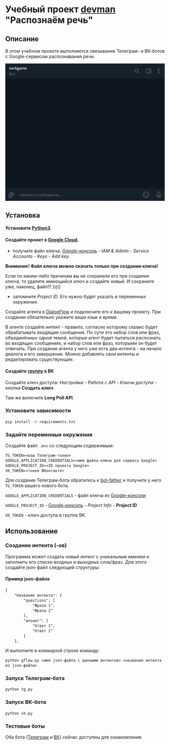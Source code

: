 # Учебный проект [devman](dvmn.org) "Распознаём речь"

## Описание
В этом учебном проекте выполняется связывание Телеграм- и ВК-ботов с Google-сервисом распознавания речи.

![Пример диалога с ботом](gifka.gif)

## Установка
#### Установите [Python3](python.org).

#### Создайте проект в [Google Cloud](https://cloud.google.com/dialogflow/es/docs/quick/setup).
- получите файл ключа: *[Google-консоль](https://console.cloud.google.com/) - IAM & Admin - Service Accounts - Keys - Add key*.

**Внимание! Файл ключа можно скачать только при создании ключа!**

Если по каким-либо причинам вы не сохранили его при создании ключа, то удалите имеющийся ключ и создайте новый. И сохраните уже, наконец, файл!!! )))))

- запомните *Project ID*. Его нужно будет указать в переменных окружения.

Создайте агента в [DialogFlow](http://DialogFlow.com) и подключите его к вашему проекту.
При создании обязательно укажите ваши язык и время.  

В агенте создайте интент - правило, согласно которому сервис будет обрабатывать входящие сообщения.
По сути это набор слов или фраз, объединённых одной темой, которые агент будет пытаться распознать во входящих 
сообщениях, и набор слов или фраз, которыми он будет отвечать.
При создании агента у него уже есть два интента - на начало диалога и его завершение.
Можно добавлять свои интенты и редактировать существующие.

#### Создайте [группу](https://vk.com/groups?tab=admin) в ВК
Создайте ключ доступа: *Настройки* - *Работа с API* - *Ключи доступа* - кнопка **Создать ключ**.

Там же включите **Long Poll API**.

### Установите зависимости
```shell
pip install -r requirements.txt
```

### Задайте переменные окружения
Создайте файл `.env` со следующим содержимым:
```
TG_TOKEN=<ваш Телеграм-токен>
GOOGLE_APPLICATION_CREDENTIALS=<имя файла-ключа для сервиса Google>
GOOGLE_PROJECT_ID=<ID проекта Google>
VK_TOKEN=<токен ВКонтакте>
```

Для создания Телеграм-бота обратитесь к [bot-father](https://t.me/BotFather) и получите у него `TG_TOKEN` вашего нового бота.

`GOOGLE_APPLICATION_CREDENTIALS` - файл ключа из [Google-консоли](https://console.cloud.google.com/)

`GOOGLE_PROJECT_ID` - [Google-консоль](https://console.cloud.google.com/) - *Project Info* - **Project ID**

`VK_TOKEN` - ключ доступа в группе ВК.

## Использование
### Создание интента (-ов)
Программа может создать новый интент с уникальным именем и заполнить его списки входных и выходных слов/фраз.
Для этого создайте json-файл следующей структуры:
#### Пример json-файла 
```
{
    "Название интента": {
        "questions": [
            "Фраза 1",
            "Фраза 2"
        ],
        "answer": [
            "Ответ 1",
            "Ответ 2"
        ]
    },
```
И выполните в командной строке команду:
```shell
python gflow.py <имя json-файла с данными интентов> <название интента из json-файла>
```

### Запуск Телеграм-бота
```shell
python tg.py
```

### Запуск ВК-бота
```shell
python vk.py
```

### Тестовые боты
Оба бота ([Телеграм](https://t.me/verbgame_bot) и [ВК](https://vk.com/im?media=&sel=-216593240)) сейчас доступны для ознакомления.